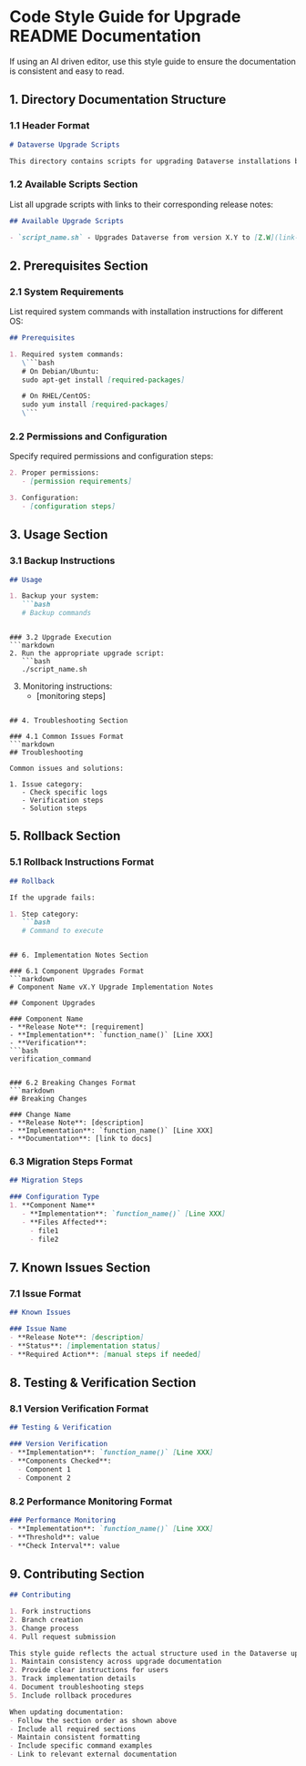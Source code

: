 # Code Style Guide for Upgrade README Documentation
If using an AI driven editor, use this style guide to ensure the documentation is consistent and easy to read.

## 1. Directory Documentation Structure

### 1.1 Header Format
```markdown
# Dataverse Upgrade Scripts

This directory contains scripts for upgrading Dataverse installations between different versions.
```

### 1.2 Available Scripts Section
List all upgrade scripts with links to their corresponding release notes:
```markdown
## Available Upgrade Scripts

- `script_name.sh` - Upgrades Dataverse from version X.Y to [Z.W](link-to-release-notes)
```

## 2. Prerequisites Section

### 2.1 System Requirements
List required system commands with installation instructions for different OS:
```markdown
## Prerequisites

1. Required system commands:
   \```bash
   # On Debian/Ubuntu:
   sudo apt-get install [required-packages]

   # On RHEL/CentOS:
   sudo yum install [required-packages]
   \```
```

### 2.2 Permissions and Configuration
Specify required permissions and configuration steps:
```markdown
2. Proper permissions:
   - [permission requirements]

3. Configuration:
   - [configuration steps]
```

## 3. Usage Section

### 3.1 Backup Instructions
```markdown
## Usage

1. Backup your system:
   ```bash
   # Backup commands
   ```
```

### 3.2 Upgrade Execution
```markdown
2. Run the appropriate upgrade script:
   ```bash
   ./script_name.sh
   ```

3. Monitoring instructions:
   - [monitoring steps]
```

## 4. Troubleshooting Section

### 4.1 Common Issues Format
```markdown
## Troubleshooting

Common issues and solutions:

1. Issue category:
   - Check specific logs
   - Verification steps
   - Solution steps
```

## 5. Rollback Section

### 5.1 Rollback Instructions Format
```markdown
## Rollback

If the upgrade fails:

1. Step category:
   ```bash
   # Command to execute
   ```
```

## 6. Implementation Notes Section

### 6.1 Component Upgrades Format
```markdown
# Component Name vX.Y Upgrade Implementation Notes

## Component Upgrades

### Component Name
- **Release Note**: [requirement]
- **Implementation**: `function_name()` [Line XXX]
- **Verification**: 
```bash
verification_command
```
```

### 6.2 Breaking Changes Format
```markdown
## Breaking Changes

### Change Name
- **Release Note**: [description]
- **Implementation**: `function_name()` [Line XXX]
- **Documentation**: [link to docs]
```

### 6.3 Migration Steps Format
```markdown
## Migration Steps

### Configuration Type
1. **Component Name**
   - **Implementation**: `function_name()` [Line XXX]
   - **Files Affected**: 
     - file1
     - file2
```

## 7. Known Issues Section

### 7.1 Issue Format
```markdown
## Known Issues

### Issue Name
- **Release Note**: [description]
- **Status**: [implementation status]
- **Required Action**: [manual steps if needed]
```

## 8. Testing & Verification Section

### 8.1 Version Verification Format
```markdown
## Testing & Verification

### Version Verification
- **Implementation**: `function_name()` [Line XXX]
- **Components Checked**:
  - Component 1
  - Component 2
```

### 8.2 Performance Monitoring Format
```markdown
### Performance Monitoring
- **Implementation**: `function_name()` [Line XXX]
- **Threshold**: value
- **Check Interval**: value
```

## 9. Contributing Section
```markdown
## Contributing

1. Fork instructions
2. Branch creation
3. Change process
4. Pull request submission

This style guide reflects the actual structure used in the Dataverse upgrade documentation, making it easier to:
1. Maintain consistency across upgrade documentation
2. Provide clear instructions for users
3. Track implementation details
4. Document troubleshooting steps
5. Include rollback procedures

When updating documentation:
- Follow the section order as shown above
- Include all required sections
- Maintain consistent formatting
- Include specific command examples
- Link to relevant external documentation
```